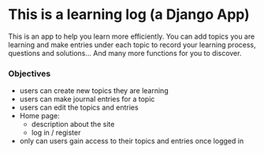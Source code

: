 # This is a learning log (a Django App)
This is an app to help you learn more efficiently. You can add topics you are learning and make entries under each topic to record your learning process, questions and solutions... And many more functions for you to discover.

### Objectives
* users can create new topics they are learning
* users can make journal entries for a topic
* users can edit the topics and entries
* Home page:
  - description about the site
  - log in / register
* only can users gain access to their topics and entries once logged in

